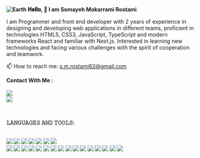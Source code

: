 <b> ![Earth](https://github.com/SomayehMokarramiR/Somayeh-Mokarrami/assets/146337302/67c1a9d8-af41-4264-b5cd-d9225e5fe363)
𝐇𝐞𝐥𝐥𝐨, 👋 I am Somayeh Mokarrami Rostami  </b>

I am Programmer and front end developer with 2 years of experience in designing and developing web applications in different teams, proficient in  technologies HTML5, CSS3, JavaScript, TypeScript  and modern frameworks React and familiar with Next.js.
Interested in learning new technologies and facing various challenges with the spirit of cooperation and teamwork.

<p >
   📫 How to reach me: <a href='s.m.rostami62@gmail.com'>s.m.rostami62@gmail.com</a>
</p>


<p >
<b>Contact With Me : </b>
<br>
<br>

   <a href="https://www.linkedin.com/in/somayeh-mokarrami-49225b1b9/">
       <img src="https://img.shields.io/badge/linkedin-%230077B5.svg?&style=for-the-badge&logo=linkedin&logoColor=white"/>
   </a>
<br>

   <a href="https://t.me/SMRostamii">
       <img src="https://img.shields.io/badge/Telegram-2CA5E0?style=for-the-badge&logo=telegram&logoColor=white"/>
   </a>
   </p >
<br>

<b>𝙻𝙰𝙽𝙶𝚄𝙰𝙶𝙴𝚂 𝙰𝙽𝙳 𝚃𝙾𝙾𝙻𝚂:<b>
<br><br>

   <img src="https://img.shields.io/badge/GitHub-100000?style=for-the-badge&logo=github&logoColor=white"/>
   <img src="https://img.shields.io/badge/GIT-E44C30?style=for-the-badge&logo=git&logoColor=white"/>
   <img src="https://img.shields.io/badge/VSCode-0078D4?style=for-the-badge&logo=visual%20studio%20code&logoColor=white"/>    
   <img src=" https://img.shields.io/badge/npm-CB3837?style=for-the-badge&logo=npm&logoColor=white"/>
   <img src="https://img.shields.io/badge/Visual_Studio-5C2D91?style=for-the-badge&logo=visual%20studio&logoColor=white"/>
   <img src=" https://img.shields.io/badge/NuGet-004880?style=for-the-badge&logo=nuget&logoColor=white"/>
   <img src="https://img.shields.io/badge/Jira-0052CC?style=for-the-badge&logo=Jira&logoColor=white"/>
   <br>
   <img src="https:///img.shields.io/badge/HTML5-E34F26?style=for-the-badge&logo=html5&logoColor=white"/>
   <img src="https://img.shields.io/badge/CSS3-1572B6?style=for-the-badge&logo=css3&logoColor=white"/>
    <img src=" https://img.shields.io/badge/Tailwind_CSS-38B2AC?style=for-the-badge&logo=tailwind-css&logoColor=white"/>  
   <img src="https://img.shields.io/badge/TypeScript-007ACC?style=for-the-badge&logo=typescript&logoColor=white"/> 
   <img src="https://img.shields.io/badge/React-20232A?style=for-the-badge&logo=react&logoColor=61DAFB"/>
   <img src="https://img.shields.io/badge/react%20table-FF4154?style=for-the-badge&logo=react%20table&logoColor=white/>
   <img src="https://img.shields.io/badge/React_Router-CA4245?style=for-the-badge&logo=react-router&logoColor=white"/>    
   <img src="https://img.shields.io/badge/React_Query-FF4154?style=for-the-badge&logo=ReactQuery&logoColor=white"/>
   <img src="https://img.shields.io/badge/Redux-593D88?style=for-the-badge&logo=redux&logoColor=white"/> 
   <img src="https://img.shields.io/badge/json-5E5C5C?style=for-the-badge&logo=json&logoColor=white"/>
  <img src="https://img.shields.io/badge/jQuery-0769AD?style=for-the-badge&logo=jquery&logoColor=white"/>    
  <img src="https://img.shields.io/badge/next%20js-000000?style=for-the-badge&logo=nextdotjs&logoColor=white"/>   
  <img src="https://img.shields.io/badge/Ant%20Design-1890FF?style=for-the-badge&logo=antdesign&logoColor=white"/>    
  <img src="https://img.shields.io/badge/Bootstrap-563D7C?style=for-the-badge&logo=bootstrap&logoColor=white"/>
   <img src="https://img.shields.io/badge/C%2B%2B-00599C?style=for-the-badge&logo=c%2B%2B&logoColor=white"/>   
   <img src="https://img.shields.io/badge/C%23-239120?style=for-the-badge&logo=csharp&logoColor=white"/>
 <img src="https://img.shields.io/badge/.NET-512BD4?style=for-the-badge&logo=dotnet&logoColor=white"/>  

 

      



